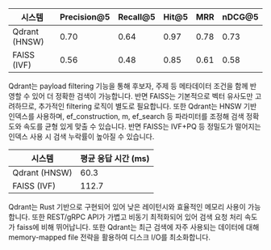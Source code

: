 | 시스템 | Precision@5 | Recall@5 | Hit@5 | MRR   | nDCG@5 |
|------|-------------|----------|-------|--------|--------|
| Qdrant (HNSW) |0.70|0.64|0.97|0.78|0.73|
| FAISS (IVF)    |0.56|0.48|0.85|0.61|0.58|

Qdrant는 payload filtering 기능을 통해 후보자, 주제 등 메타데이터 조건을 함께 반영할 수 있어 더 정확한 검색이 가능합니다. 반면 FAISS는 기본적으로 벡터 유사도만 고려하므로, 추가적인 filtering 로직이 별도로 필요합니다. 또한 Qdrant는 HNSW 기반 인덱스를 사용하며, ef_construction, m, ef_search 등 파라미터를 조정해 검색 정확도와 속도를 균형 있게 맞출 수 있습니다. 반면 FAISS는 IVF+PQ 등 정밀도가 떨어지는 인덱스 사용 시 검색 누락률이 높아질 수 있습니다.


| 시스템 | 평균 응답 시간 (ms)|
|------|----------------|
| Qdrant (HNSW) |60.3|
| FAISS (IVF)    |112.7|

Qdrant는 Rust 기반으로 구현되어 있어 낮은 레이턴시와 효율적인 메모리 사용이 가능합니다. 또한 REST/gRPC API가 가볍고 비동기 최적화되어 있어 검색 요청 처리 속도가 faiss에 비해 뛰어납니다. 또한 Qdrant는 최근 검색에 자주 사용되는 데이터에 대해 memory-mapped file 전략을 활용하여 디스크 I/O를 최소화합니다.